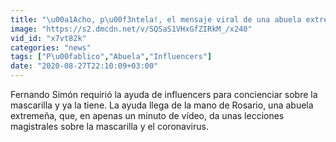 ```yaml
---
title: "\u00a1Acho, p\u00f3ntela!, el mensaje viral de una abuela extreme\u00f1a a favor de la mascarilla"
image: "https://s2.dmcdn.net/v/SQSaS1VHxGfZIRkM_/x240"
vid_id: "x7vt82k"
categories: "news"
tags: ["P\u00fablico","Abuela","Influencers"]
date: "2020-08-27T22:10:09+03:00"
---
```

Fernando Simón requirió la ayuda de influencers para concienciar sobre la mascarilla y ya la tiene. La ayuda llega de la mano de Rosario, una abuela extremeña, que, en apenas un minuto de vídeo, da unas lecciones magistrales sobre la mascarilla y el coronavirus.  <br>

